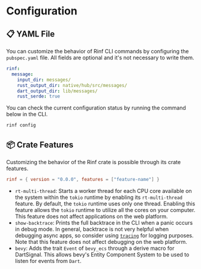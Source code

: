 # Configuration

## 📋 YAML File

You can customize the behavior of Rinf CLI commands by configuring the `pubspec.yaml` file. All fields are optional and it's not necessary to write them.

```yaml title="pubspec.yaml"
rinf:
  message:
    input_dir: messages/
    rust_output_dir: native/hub/src/messages/
    dart_output_dir: lib/messages/
    rust_serde: true
```

You can check the current configuration status by running the command below in the CLI.

```bash title="CLI"
rinf config
```

## 📦 Crate Features

Customizing the behavior of the Rinf crate is possible through its crate features.

```toml title="native/hub/Cargo.toml"
rinf = { version = "0.0.0", features = ["feature-name"] }
```

- `rt-multi-thread`: Starts a worker thread for each CPU core available on the system within the `tokio` runtime by enabling its `rt-multi-thread` feature. By default, the `tokio` runtime uses only one thread. Enabling this feature allows the `tokio` runtime to utilize all the cores on your computer. This feature does not affect applications on the web platform.
- `show-backtrace`: Prints the full backtrace in the CLI when a panic occurs in debug mode. In general, backtrace is not very helpful when debugging async apps, so consider using [`tracing`](https://crates.io/crates/tracing) for logging purposes. Note that this feature does not affect debugging on the web platform.
- `bevy`: Adds the trait `Event` of `bevy_ecs` through a derive macro for DartSignal. This allows bevy's Entity Component System to be used to listen for events from `Dart`.
